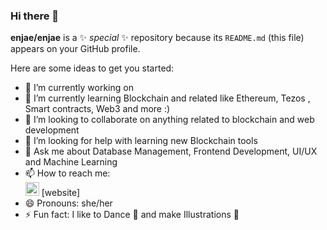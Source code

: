 ### Hi there 👋


**enjae/enjae** is a ✨ _special_ ✨ repository because its `README.md` (this file) appears on your GitHub profile.

Here are some ideas to get you started:

- 🔭 I’m currently working on 
- 🌱 I’m currently learning Blockchain and related like Ethereum, Tezos , Smart contracts, Web3 and more :)
- 👯 I’m looking to collaborate on anything related to blockchain and web development
- 🤔 I’m looking for help with learning new Blockchain tools
- 💬 Ask me about Database Management, Frontend Development, UI/UX and Machine Learning
- 📫 How to reach me:
  <br> 
  <img alt="linkedin.com" width="22px" src="https://image.flaticon.com/icons/png/512/174/174857.png" /> [website]
- 😄 Pronouns: she/her
- ⚡ Fun fact: I like to Dance 💃 and make Illustrations  🎨

